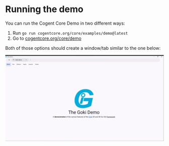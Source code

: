 # Running the demo

You can run the Cogent Core Demo in two different ways:

1. Run `go run cogentcore.org/core/examples/demo@latest`
2. Go to [cogentcore.org/core/demo](https://cogentcore.org/core/demo)

Both of those options should create a window/tab similar to the one below:

![Cogent Core Demo Screenshot](demo.png)
